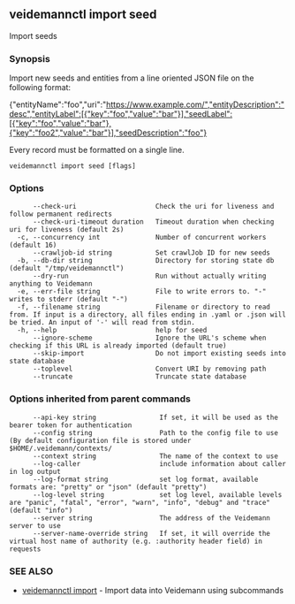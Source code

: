 ## veidemannctl import seed

Import seeds

### Synopsis

Import new seeds and entities from a line oriented JSON file on the following format: 

{"entityName":"foo","uri":"https://www.example.com/","entityDescription":"desc","entityLabel":[{"key":"foo","value":"bar"}],"seedLabel":[{"key":"foo","value":"bar"},{"key":"foo2","value":"bar"}],"seedDescription":"foo"}

Every record must be formatted on a single line.




```
veidemannctl import seed [flags]
```

### Options

```
      --check-uri                    Check the uri for liveness and follow permanent redirects
      --check-uri-timeout duration   Timeout duration when checking uri for liveness (default 2s)
  -c, --concurrency int              Number of concurrent workers (default 16)
      --crawljob-id string           Set crawlJob ID for new seeds
  -b, --db-dir string                Directory for storing state db (default "/tmp/veidemannctl")
      --dry-run                      Run without actually writing anything to Veidemann
  -e, --err-file string              File to write errors to. "-" writes to stderr (default "-")
  -f, --filename string              Filename or directory to read from. If input is a directory, all files ending in .yaml or .json will be tried. An input of '-' will read from stdin.
  -h, --help                         help for seed
      --ignore-scheme                Ignore the URL's scheme when checking if this URL is already imported (default true)
      --skip-import                  Do not import existing seeds into state database
      --toplevel                     Convert URI by removing path
      --truncate                     Truncate state database
```

### Options inherited from parent commands

```
      --api-key string                If set, it will be used as the bearer token for authentication
      --config string                 Path to the config file to use (By default configuration file is stored under $HOME/.veidemann/contexts/
      --context string                The name of the context to use
      --log-caller                    include information about caller in log output
      --log-format string             set log format, available formats are: "pretty" or "json" (default "pretty")
      --log-level string              set log level, available levels are "panic", "fatal", "error", "warn", "info", "debug" and "trace" (default "info")
      --server string                 The address of the Veidemann server to use
      --server-name-override string   If set, it will override the virtual host name of authority (e.g. :authority header field) in requests
```

### SEE ALSO

* [veidemannctl import](veidemannctl_import.md)	 - Import data into Veidemann using subcommands

